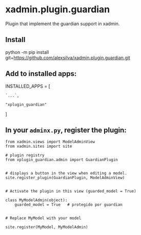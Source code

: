 # xadmin.plugin.guardian
Plugin that implement the guardian support in xadmin.



## Install

python -m pip install git+https://github.com/alexsilva/xadmin.plugin.guardian.git


## Add to installed apps:

INSTALLED_APPS = [
    
    `...`,
    
    "xplugin_guardian"
]



## In your `adminx.py`, register the plugin:

```
from xadmin.views import ModelAdminView
from xadmin.sites import site

# plugin registry
from xplugin_guardian.admin import GuardianPlugin


# displays a button in the view when editing a model.
site.register_plugin(GuardianPlugin, ModelAdminView)


# Activate the plugin in this view (guarded_model = True)

class MyModelAdmin(object):
    guarded_model = True   # protegido por guardian
    

# Replace MyModel with your model

site.register(MyModel, MyModelAdmin)
```